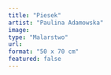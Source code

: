 ```yaml
---
title: "Piesek"
artist: "Paulina Adamowska"
image:
type: "Malarstwo"
url:
format: "50 x 70 cm"
featured: false
---
```

